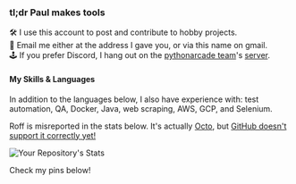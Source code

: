 ### tl;dr Paul makes tools

🛠️ I use this account to post and contribute to hobby projects.</br>
📧 Email me either at the address I gave you, or via this name on gmail.<br/>
🕹️ If you prefer Discord, I hang out on the [pythonarcade team](https://github.com/pythonarcade/)'s [server](https://discord.gg/ZjGDqMp).

#### My Skills & Languages

In addition to the languages below, I also have experience with: test automation, QA, Docker, Java, web scraping, AWS, GCP, and Selenium.

Roff is misreported in the stats below. It's actually [Octo](https://github.com/JohnEarnest/Octo), but [GitHub doesn't support it correctly yet!](https://github.com/JohnEarnest/Octo/issues/103)

![Your Repository's Stats](https://github-readme-stats.vercel.app/api/top-langs/?username=pushfoo&theme=nord)

Check my pins below!
<!--Hello to everyone from a recent event!-->
